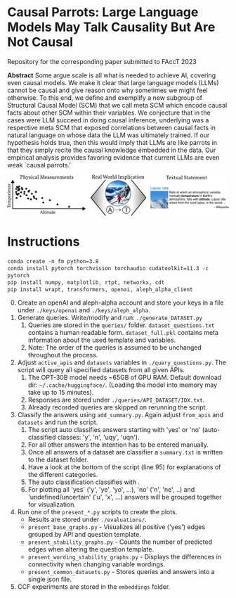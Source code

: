 # Causal Parrots: Large Language Models May Talk Causality But Are Not Causal

Repository for the corresponding paper submitted to FAccT 2023

**Abstract**
Some argue scale is all what is needed to achieve AI, covering even causal models.
We make it clear that large language models (LLMs) cannot be causal and give reason onto why sometimes we might feel otherwise. To this end, we define and exemplify a new subgroup of Structural Causal Model (SCM) that we call meta SCM which encode causal facts about other SCM within their variables.
We conjecture that in the cases were LLM succeed in doing causal inference, underlying was a respective meta SCM that exposed correlations between causal facts in natural language on whose data the LLM was ultimately trained.
If our hypothesis holds true, then this would imply that LLMs are like parrots in that they simply recite the causal knowledge embedded in the data. Our empirical analysis provides favoring evidence that current LLMs are even weak `causal parrots.'

![Same implication, different representations](media/different-representations.png)

# Instructions
```
conda create -n fm python=3.8
conda install pytorch torchvision torchaudio cudatoolkit=11.3 -c pytorch
pip install numpy, matplotlib, rtpt, networkx, cdt
pip install wrapt, transformers, openai, aleph_alpha_client
```

0. Create an openAI and aleph-alpha account and store your keys in a file under `./keys/openai` and `./keys/aleph_alpha`.
1. Generate queries. Write/modify and run: `./generate_DATASET.py`
   1. Queries are stored in the `queries/` folder. `dataset_questions.txt` contains a human readable form. `dataset_full.pkl` contains meta information about the used template and variables.
   2. Note: The order of the queries is assumed to be unchanged throughout the process.
2. Adjust `active_apis` and `datasets` variables in `./query_questions.py`. The script will query all specified datasets from all given APIs.
   1. The OPT-30B model needs ~65GB of GPU RAM. Default download dir: `~/.cache/huggingface/`. (Loading the model into memory may take up to 15 minutes).
   2. Responses are stored under `./queries/API_DATASET/IDX.txt`.
   3. Already recorded queries are skipped on rerunning the script.
3. Classify the answers using `add_summary.py`. Again adjust `from_apis` and `datasets` and run the script.
   1. The script auto classifies answers starting with 'yes' or 'no' (auto-classified classes: 'y', 'n', 'uqy', 'uqn').
   2. For all other answers the intention has to be entered manually.
   3. Once all answers of a dataset are classifier a `summary.txt` is written to the dataset folder.
   4. Have a look at the bottom of the script (line 95) for explanations of the different categories.
   5. The auto classification classifies with .
   6. For plotting all 'yes' ('y', 'ye', 'yo', ...), 'no' ('n', 'ne', ..) and 'undefined/uncertain' ('u', 'x', ...) answers will be grouped together for visualization.
4. Run one of the `present_*.py` scripts to create the plots.
   * Results are stored under `./evaluations/`.
   * `present_base_graphs.py` - Visualizes all positive ('yes') edges grouped by API and question template.
   * `present_stability_graphs.py` - Counts the number of predicted edges when altering the question template.
   * `present_wording_stability_graphs.py` - Displays the differences in connectivity when changing variable wordings.
   * `present_common_datasets.py` - Stores queries and answers into a single json file.
5. CCF experiments are stored in the `embeddings` folder.

